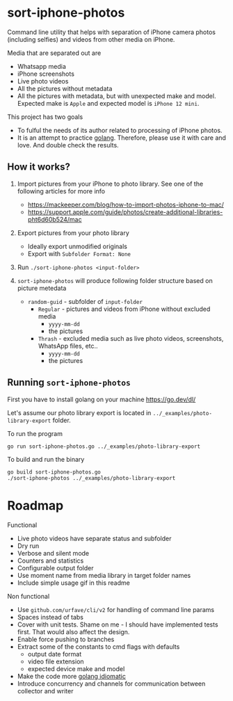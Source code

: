 # sort-iphone-photos
Command line utility that helps with separation of iPhone camera photos (including selfies) and videos from 
other media on iPhone. 

Media that are separated out are
* Whatsapp media
* iPhone screenshots
* Live photo videos
* All the pictures without metadata
* All the pictures with metadata, but with unexpected make and model. Expected make is `Apple` and expected 
model is `iPhone 12 mini`.

This project has two goals
* To fulful the needs of its author related to processing of iPhone photos.
* It is an attempt to practice [golang](https://go.dev/). Therefore, please use it with care and love. And 
double check the results.

## How it works?
1. Import pictures from your iPhone to photo library. See one of the following articles for more info
    * https://mackeeper.com/blog/how-to-import-photos-iphone-to-mac/
    * https://support.apple.com/guide/photos/create-additional-libraries-pht6d60b524/mac

2. Export pictures from your photo library
    * Ideally export unmodified originals
    * Export with `Subfolder Format: None`

3. Run `./sort-iphone-photos <input-folder>`

4. `sort-iphone-photos` will produce following folder structure based on picture metedata
    * `random-guid` - subfolder of `input-folder`
        * `Regular` - pictures and videos from iPhone without excluded media
            * `yyyy-mm-dd`
            * the pictures
        * `Thrash` - excluded media such as live photo videos, screenshots, WhatsApp files, etc..
            * `yyyy-mm-dd`
            * the pictures

## Running `sort-iphone-photos`
First you have to install golang on your machine https://go.dev/dl/

Let's assume our photo library export is located in `../_examples/photo-library-export` folder.

To run the program
```
go run sort-iphone-photos.go ../_examples/photo-library-export
```

To build and run the binary
```
go build sort-iphone-photos.go
./sort-iphone-photos ../_examples/photo-library-export
```

# Roadmap
Functional
* Live photo videos have separate status and subfolder
* Dry run
* Verbose and silent mode
* Counters and statistics
* Configurable output folder
* Use moment name from media library in target folder names
* Include simple usage gif in this readme

Non functional
* Use `github.com/urfave/cli/v2` for handling of command line params
* Spaces instead of tabs
* Cover with unit tests. Shame on me - I should have implemented tests first. That would also affect the design.
* Enable force pushing to branches
* Extract some of the constants to cmd flags with defaults
    * output date format
    * video file extension
    * expected device make and model
* Make the code more [golang idiomatic](https://go.dev/doc/effective_go)
* Introduce concurrency and channels for communication between collector and writer